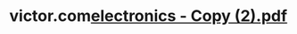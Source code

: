 # victor.com[electronics - Copy (2).pdf](https://github.com/user-attachments/files/19404537/electronics.-.Copy.2.pdf)
